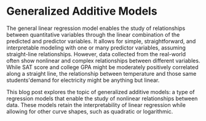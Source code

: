 # Generalized Additive Models

The general linear regression model enables the study of relationships between quantitative variables through the linear combination of the predicted and predictor variables. It allows for simple, straightforward, and interpretable modeling with one or many predictor variables, assuming straight-line relationships. However, data collected from the real-world often show nonlinear and complex relationships between different variables. While SAT score and college GPA might be moderately positively correlated along a straight line, the relationship between temperature and those same students'demand for electricity might be anything but linear.

This blog post explores the topic of generalized additive models: a type of regression models that enable the study of nonlinear relationships between data. These models retain the interpretability of linear regression while allowing for other curve shapes, such as quadratic or logarithmic.